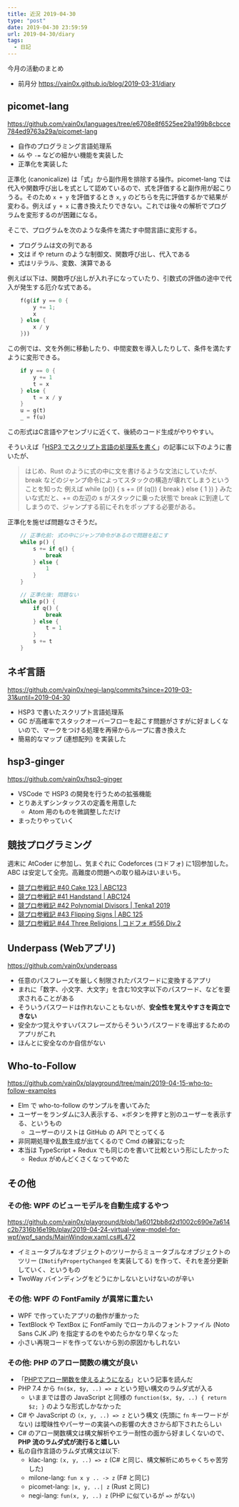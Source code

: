 ```yaml
---
title: 近況 2019-04-30
type: "post"
date: 2019-04-30 23:59:59
url: 2019-04-30/diary
tags:
  - 日記
---
```


<!--more-->

今月の活動のまとめ

- 前月分 <https://vain0x.github.io/blog/2019-03-31/diary>

## picomet-lang

<https://github.com/vain0x/languages/tree/e6708e8f6525ee29a199b8cbcce784ed9763a29a/picomet-lang>

- 自作のプログラミング言語処理系
- `&&` や `-=` などの細かい機能を実装した
- 正準化を実装した

正準化 (canonicalize) は「式」から副作用を排除する操作。picomet-lang では代入や関数呼び出しを式として認めているので、式を評価すると副作用が起こりうる。そのため `x + y` を評価するとき `x`, `y` のどちらを先に評価するかで結果が変わる。例えば `y + x` に書き換えたりできない。これでは後々の解析でプログラムを変形するのが困難になる。

そこで、プログラムを次のような条件を満たす中間言語に変形する。

- プログラムは文の列である
- 文は if や return のような制御文、関数呼び出し、代入である
- 式はリテラル、変数、演算である

例えば以下は、関数呼び出しが入れ子になっていたり、引数式の評価の途中で代入が発生する厄介な式である。

```rust
    f(g(if y == 0 {
        y += 1;
        x
    } else {
        x / y
    }))
```

この例では、文を外側に移動したり、中間変数を導入したりして、条件を満たすように変形できる。

```rust
    if y == 0 {
        y += 1
        t = x
    } else {
        t = x / y
    }
    u = g(t)
    _ = f(u)
```

この形式はC言語やアセンブリに近くて、後続のコード生成がやりやすい。

そういえば「[HSP3 でスクリプト言語の処理系を書く](https://vain0x.github.io/blog/2019-02-26/interpreter-written-in-hsp3/)」の記事に以下のように書いたが、

> はじめ、Rust のように式の中に文を書けるような文法にしていたが、break などのジャンプ命令によってスタックの構造が壊れてしまうということを知った
> 例えば while (p()) { s += (if (q()) { break } else { 1 }) } みたいな式だと、+= の左辺の s がスタックに乗った状態で break に到達してしまうので、ジャンプする前にそれをポップする必要がある。

正準化を施せば問題なさそうだ。

```rust
    // 正準化前: 式の中にジャンプ命令があるので問題を起こす
    while p() {
        s += if q() {
            break
        } else {
            1
        }
    }
```

```rust
    // 正準化後: 問題ない
    while p() {
        if q() {
            break
        } else {
            t = 1
        }
        s += t
    }
```

## ネギ言語

<https://github.com/vain0x/negi-lang/commits?since=2019-03-31&until=2019-04-30>

- HSP3 で書いたスクリプト言語処理系
- GC が高確率でスタックオーバーフローを起こす問題がさすがに好ましくないので、マークをつける処理を再帰からループに書き換えた
- 簡易的なマップ (連想配列) を実装した

## hsp3-ginger

<https://github.com/vain0x/hsp3-ginger>

- VSCode で HSP3 の開発を行うための拡張機能
- とりあえずシンタックスの定義を用意した
    - Atom 用のものを微調整しただけ
- まったりやっていく

## 競技プログラミング

週末に AtCoder に参加し、気まぐれに Codeforces (コドフォ) に1回参加した。ABC は安定して全完。高難度の問題への取り組みはいまいち。

- [競プロ参戦記 #40 Cake 123 | ABC123](https://qiita.com/vain0x/items/911a7ef1c5834d60503b)
- [競プロ参戦記 #41 Handstand | ABC124](https://qiita.com/vain0x/items/99a93d17426f88bd26de)
- [競プロ参戦記 #42 Polynomial Divisors | Tenka1 2019](https://qiita.com/vain0x/items/bfad6cb1fa7bec912e06)
- [競プロ参戦記 #43 Flipping Signs | ABC 125](https://qiita.com/vain0x/items/c3ab29132c1558f791e9)
- [競プロ参戦記 #44 Three Religions | コドフォ #556 Div.2](https://qiita.com/vain0x/items/80cc96b3c83dfd5f17a6)

## Underpass (Webアプリ)

<https://github.com/vain0x/underpass>

- 任意のパスフレーズを厳しく制限されたパスワードに変換するアプリ
- まれに「数字、小文字、大文字」を含む10文字以下のパスワード、などを要求されることがある
- そういうパスワードは作れないこともないが、**安全性を覚えやすさを両立できない**
- 安全かつ覚えやすいパスフレーズからそういうパスワードを導出するためのアプリがこれ
- ほんとに安全なのか自信がない

## Who-to-Follow

<https://github.com/vain0x/playground/tree/main/2019-04-15-who-to-follow-examples>

- Elm で who-to-follow のサンプルを書いてみた
- ユーザーをランダムに3人表示する、×ボタンを押すと別のユーザーを表示する、というもの
    - ユーザーのリストは GitHub の API でとってくる
- 非同期処理や乱数生成が出てくるので Cmd の練習になった
- 本当は TypeScript + Redux でも同じのを書いて比較という形にしたかった
    - Redux がめんどくさくなってやめた

## その他

### その他: WPF のビューモデルを自動生成するやつ

<https://github.com/vain0x/playground/blob/1a6012bb8d2d1002c690e7a614c2b7316b16e19b/play/2019-04-24-virtual-view-model-for-wpf/wpf_sands/MainWindow.xaml.cs#L472>

- イミュータブルなオブジェクトのツリーからミュータブルなオブジェクトのツリー (`INotifyPropertyChanged` を実装してる) を作って、それを差分更新していく、というもの
- TwoWay バインディングをどうにかしないといけないのが辛い

### その他: WPF の FontFamily が異常に重たい

- WPF で作っていたアプリの動作が重かった
- TextBlock や TextBox に FontFamily でローカルのフォントファイル (Noto Sans CJK JP) を指定するのをやめたらかなり早くなった
- 小さい再現コードを作ってないから別の原因かもしれない

### その他: PHP のアロー関数の構文が良い

- 「[PHPでアロー関数を使えるようになる](https://qiita.com/rana_kualu/items/7fbdd520a7e355599f7d)」という記事を読んだ
- PHP 7.4 から `fn($x, $y, ..) => z` という短い構文のラムダ式が入る
    - いままでは昔の JavaScript と同様の `function($x, $y, ..) { return $z; }` のような形式しかなかった
- C# や JavaScript の `(x, y, ..) => z` という構文 (先頭に `fn` キーワードがない) は曖昧性やパーサーの実装への影響の大きさから却下されたらしい
- C# のアロー関数構文は構文解析やエラー耐性の面から好ましくないので、**PHP 流のラムダ式が流行ると嬉しい**
- 私の自作言語のラムダ式構文は以下:
    - klac-lang: `(x, y, ..) => z` (C# と同じ、構文解析にめちゃくちゃ苦労した)
    - milone-lang: `fun x y .. -> z` (F# と同じ)
    - picomet-lang: `|x, y, ..| z` (Rust と同じ)
    - negi-lang: `fun(x, y, ..) z` (PHP に似ているが `=>` がない)
